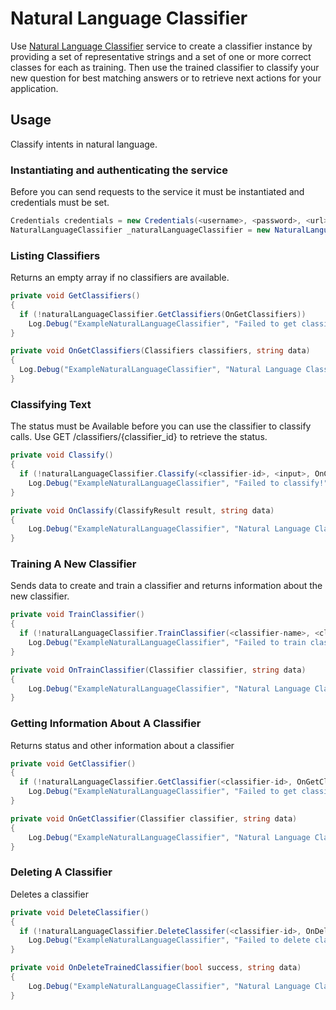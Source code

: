 # Natural Language Classifier

Use [Natural Language Classifier][natural_language_classifier] service to create a classifier instance by providing a set of representative strings and a set of one or more correct classes for each as training. Then use the trained classifier to classify your new question for best matching answers or to retrieve next actions for your application.

## Usage
Classify intents in natural language.

### Instantiating and authenticating the service
Before you can send requests to the service it must be instantiated and credentials must be set.
```cs
Credentials credentials = new Credentials(<username>, <password>, <url>);
NaturalLanguageClassifier _naturalLanguageClassifier = new NaturalLanguageClassifier(credentials);
```

### Listing Classifiers
Returns an empty array if no classifiers are available.
```cs
private void GetClassifiers()
{
  if (!naturalLanguageClassifier.GetClassifiers(OnGetClassifiers))
    Log.Debug("ExampleNaturalLanguageClassifier", "Failed to get classifiers!");
}

private void OnGetClassifiers(Classifiers classifiers, string data)
{
  Log.Debug("ExampleNaturalLanguageClassifier", "Natural Language Classifier - GetClassifiers  Response: {0}", data);
}
```




### Classifying Text
The status must be Available before you can use the classifier to classify calls. Use GET /classifiers/{classifier_id} to retrieve the status.
```cs
private void Classify()
{
  if (!naturalLanguageClassifier.Classify(<classifier-id>, <input>, OnClassify))
    Log.Debug("ExampleNaturalLanguageClassifier", "Failed to classify!");
}

private void OnClassify(ClassifyResult result, string data)
{
    Log.Debug("ExampleNaturalLanguageClassifier", "Natural Language Classifier - Classify Response: {0}", data);
}
```




### Training A New Classifier
Sends data to create and train a classifier and returns information about the new classifier.
```cs
private void TrainClassifier()
{
  if (!naturalLanguageClassifier.TrainClassifier(<classifier-name>, <classifier-language>, <training-data>, OnTrainClassifier))
    Log.Debug("ExampleNaturalLanguageClassifier", "Failed to train clasifier!");
}

private void OnTrainClassifier(Classifier classifier, string data)
{
    Log.Debug("ExampleNaturalLanguageClassifier", "Natural Language Classifier - Train Classifier: {0}", data);
}
```



### Getting Information About A Classifier
Returns status and other information about a classifier
```cs
private void GetClassifier()
{
  if (!naturalLanguageClassifier.GetClassifier(<classifier-id>, OnGetClassifier))
    Log.Debug("ExampleNaturalLanguageClassifier", "Failed to get classifier {0}!", classifierId);
}

private void OnGetClassifier(Classifier classifier, string data)
{
    Log.Debug("ExampleNaturalLanguageClassifier", "Natural Language Classifier - Get Classifier {0}: {1}", classifier.classifier_id, data);
}
```




### Deleting A Classifier
Deletes a classifier
```cs
private void DeleteClassifier()
{
  if (!naturalLanguageClassifier.DeleteClassifer(<classifier-id>, OnDeleteTrainedClassifier))
    Log.Debug("ExampleNaturalLanguageClassifier", "Failed to delete clasifier {0}!", <classifier-id>);
}

private void OnDeleteTrainedClassifier(bool success, string data)
{
    Log.Debug("ExampleNaturalLanguageClassifier", "Natural Language Classifier - Delete Trained Classifier {0} | success: {1} {2}", <classifier-id>, success, data);
}
```


[natural_language_classifier]: https://www.ibm.com/watson/developercloud/nl-classifier.html
